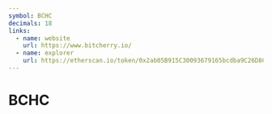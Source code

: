 ```yaml
---
symbol: BCHC
decimals: 18
links:
  - name: website
    url: https://www.bitcherry.io/
  - name: explorer
    url: https://etherscan.io/token/0x2ab05B915C30093679165bcdba9C26D8Cd8BeE99
---
```


# BCHC
